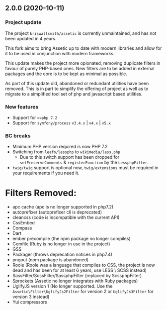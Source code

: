 2.0.0 (2020-10-11)
------------------

### Project update

The project `kriswallsmith/assetic` is currently unmaintained, and has not been
updated in 4 years.

This fork aims to bring Assetic up to date with modern libraries and allow for it
to be used in conjunction with modern frameworks.

This update makes the project more opionated, removing duplicate filters in favour of
purely PHP-based ones. New filters are to be added in external packages and the core
is to be kept as minimal as possible.

As part of this update old, abandoned or redundant utilities have been removed.
This is in part to simplify the offering of project as well as to migrate to
a simplified tool set of php and javascript based utilities.

### New features

* Support for `>=php 7.2`
* Support for `symfony/process` `v3.4.x` | `v4.x` | `v5.x`

### BC breaks

- Minimum PHP version required is now PHP 7.2
- Switching from `leafo/lessphp` to `wikimedia/less.php`
    - Due to this switch support has been dropped for `setPreserveComments` & `registerFunction` by the `LessphpFilter`.
- `twig/twig` support is optional now, `twig/extensions` must be required in your requirements if you need it.

# Filters Removed:
- apc cache (apc is no longer supported in php7.2)
- autoprefixer (autoprefixer cli is deprecated)
- cleancss (code is incompatible with the current API)
- CssEmbed
- Compass
- Dart
- ember precompile (the npm package no longer compiles)
- Gemfile (Ruby is no longer in use in the project)
- GSS
- Packager (throws deprecation notices in php7.4)
- pngout (npm package is abandoned)
- Roole (Roole was a language that compiles to CSS, the project is now dead and has been for at least 6 years, use LESS \ SCSS instead)
- SassFilter/ScssFilter/SassphpFilter (replaced by ScssphpFilter) 
- Sprockets (Assetic no longer integrates with Ruby packages)
- UglifyJS version 1 (No longer supported. Use the `Assetic\Filter\UglifyJs2Filter` for version 2 or `UglifyJs3Filter` for version 3 instead)
- Yui compressors
